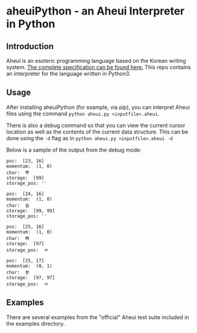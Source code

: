 # aheuiPython - an Aheui Interpreter in Python

## Introduction
Aheui is an esoteric programming language based on the Korean writing system.
[The complete specification can be found here.](https://aheui.github.io/) This
repo contains an interpreter for the language written in Python3.

## Usage
After installing aheuiPython (for example, via pip), you can interpret Aheui
files using the command `python aheui.py <inputfile>.aheui`.

There is also a debug command so that you can view the current cursor location
as well as the contents of the current data structure. This can be done using
the `-d` flag as in `python aheui.py <inputfile>.aheui -d`

Below is a sample of the output from the debug mode:

```
pos:  [23, 16]
momentum:  (1, 0)
char:  뿌
storage:  [99]
storage_pos: ''

pos:  [24, 16]
momentum:  (1, 0)
char:  숨
storage:  [99, 99]
storage_pos: ''

pos:  [25, 16]
momentum:  (1, 0)
char:  빠
storage:  [97]
storage_pos:  ㅁ

pos:  [25, 17]
momentum:  (0, 1)
char:  본
storage:  [97, 97]
storage_pos:  ㅁ
```

## Examples
There are several examples from the "official" Aheui test suite included in the
examples directory.
